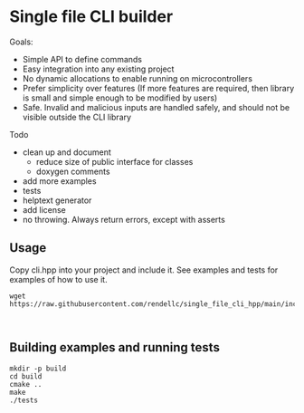 # Single file CLI builder

Goals:
- Simple API to define commands
- Easy integration into any existing project
- No dynamic allocations to enable running on microcontrollers
- Prefer simplicity over features (If more features are required, then library is small and simple enough to be modified by users)
- Safe. Invalid and malicious inputs are handled safely, and should not be visible outside the CLI library


Todo
- clean up and document
    - reduce size of public interface for classes
    - doxygen comments
- add more examples
- tests
- helptext generator
- add license
- no throwing. Always return errors, except with asserts

## Usage

Copy cli.hpp into your project and include it. See examples and tests for examples of
how to use it.
```
wget https://raw.githubusercontent.com/rendellc/single_file_cli_hpp/main/include/cli/cli.hpp
```


```


```

## Building examples and running tests

```
mkdir -p build
cd build
cmake ..
make
./tests
```
